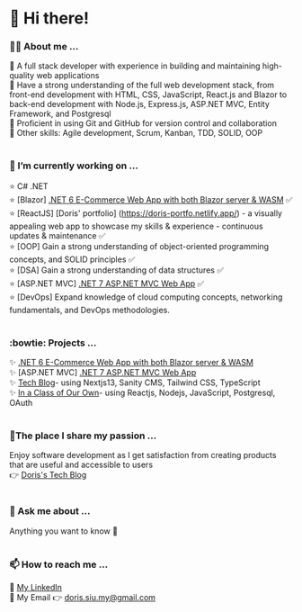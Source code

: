 # 👋 Hi there!

<!--
**Doris-Siu/Doris-Siu** is a ✨ _special_ ✨ repository because its `README.md` (this file) appears on your GitHub profile.

Here are some ideas to get you started:

- 🔭 I’m currently working on ...
- 🌱 I’m currently learning ...
- 👯 I’m looking to collaborate on ...
- 🤔 I’m looking for help with ...
- 💬 Ask me about ...
- 📫 How to reach me: ...
- 😄 Pronouns: ...
- ⚡ Fun fact: ...
-->

### **👩‍🏫 About me ...** <br>
🌻 A full stack developer with experience in building and maintaining high-quality web applications<br>
🌻 Have a strong understanding of the full web development stack, from front-end development with HTML, CSS, JavaScript, React.js and Blazor to back-end development with Node.js, Express.js, ASP.NET MVC, Entity Framework, and Postgresql<br>
🌻 Proficient in using Git and GitHub for version control and collaboration<br>
🌻 Other skills: Agile development, Scrum, Kanban, TDD, SOLID, OOP
<br><br>
### **🔭 I’m currently working on ...**<br>
:star: C# .NET<br>
:star: [Blazor] [.NET 6 E-Commerce Web App with both Blazor server & WASM](https://github.com/Doris-Siu/TangyBlazor) ✅<br> 
:star: [ReactJS] [Doris' portfolio] (https://doris-portfo.netlify.app/) - a visually appealing web app to showcase my skills & experience - continuous updates & maintenance ✅<br>
:star: [OOP] Gain a strong understanding of object-oriented programming concepts, and SOLID principles ✅<br>
:star: [DSA] Gain a strong understanding of data structures ✅<br>
:star: [ASP.NET MVC] [.NET 7 ASP.NET MVC Web App](https://github.com/Doris-Siu/JokeApp) ✅<br>
:star: [DevOps] Expand knowledge of cloud computing concepts, networking fundamentals, and DevOps methodologies.
<br><br>
### **:bowtie: Projects ...** <br>
 :sparkles: [.NET 6 E-Commerce Web App with both Blazor server & WASM](https://github.com/Doris-Siu/TangyBlazor) <br>
 :sparkles: [ASP.NET MVC] [.NET 7 ASP.NET MVC Web App](https://github.com/Doris-Siu/JokeApp) <br>
 :sparkles: [Tech Blog](https://github.com/Doris-Siu/doris-tech-blog "Doris's tech blog")- using Nextjs13, Sanity CMS, Tailwind CSS, TypeScript <br>
 :sparkles: [In a Class of Our Own](https://github.com/Doris-Siu/in-a-class-of-our-own "in-a-class-of-our-own")- using Reactjs, Nodejs, JavaScript, Postgresql, OAuth
<br><br>
### **🌱The place I share my passion ...** <br>
Enjoy software development as I get satisfaction from creating products that are useful and accessible to users<br>
👉 [Doris's Tech Blog](https://doris-techblog.vercel.app/ "Doris's tech blog") 
<br><br>
### **💬 Ask me about ...**<br>
Anything you want to know 🙂 
<br><br>
### **📫 How to reach me ...**<br>
💛 [My LinkedIn](https://www.linkedin.com/in/doris-siu/ "My LinkedIn")<br>
💛 My Email 👉 doris.siu.my@gmail.com

